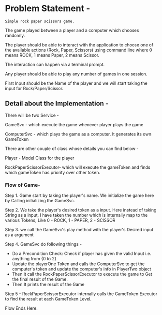 # Problem Statement - 

    Simple rock paper scissors game. 

The game played between a player and a computer which chooses randomly. 

The player should be able to interact with the application to choose one of the available actions (Rock, Paper, Scissors) using command line
where 0 means ROCK, 1 means Paper, 2 means Scissor. 

The interaction can happen via a terminal prompt. 

Any player should be able to play any number of games in one session.

First Input should be the Name of the player and we will start taking the input for Rock/Paper/Scissor.


## Detail about the Implementation - 


There will be two Service - 

GameSvc - which execute the game whenever player plays the game

ComputerSvc - which plays the game as a computer. It generates its own GameToken

There are other couple of class whose details you can find below -

Player - Model Class for the player

RockPaperScissorExecutor-  which will execute the gameToken and finds which gameToken has priority over other token.

### Flow of Game-
Step 1. Game start by taking the player's name. We initialize the game here by Calling initializing the GameSvc.

Step 2. We take the player's desired token as a input. Here instead of taking String as a input, I have taken the number which is internally map to the various Tokens, Like 0 - ROCK, 1 - PAPER, 2 - SCISSOR

Step 3. we call the GameSvc's play method with the player's Desired input as a argument

Step 4. GameSvc do following things -
* Do a Precondition Check: Check if player has given the valid Input i.e. anything from {0 to 2}
* Update the playerOne Token and calls the ComputerSvc to get the computer's token and update the computer's info in PlayerTwo object
* Then it call the RockPaperScissorExecutor to execute the game to Get the final result of the Game.
* Then It prints the result of the Game

Step 5 - RockPaperScissorExecutor internally calls the GameToken Executor to find the result at each GameToken Level.

Flow Ends Here.


    
    




